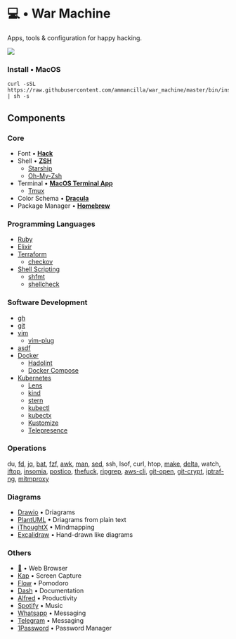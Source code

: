 # 💻 • War Machine
Apps, tools & configuration for happy hacking.

![](.support/war_machine.gif)

### Install • MacOS
```shell
curl -sSL https://raw.githubusercontent.com/ammancilla/war_machine/master/bin/install.sh | sh -s
```

## Components
### Core
* Font • [**Hack**](https://github.com/ryanoasis/nerd-fonts/tree/master/patched-fonts/Hack)
* Shell • [**ZSH**](https://zsh.sourceforge.io/)
  - [Starship](https://starship.rs/)
  - [Oh-My-Zsh](https://github.com/ohmyzsh/ohmyzsh)
* Terminal • [**MacOS Terminal App**](https://en.wikipedia.org/wiki/Terminal_(macOS))
  - [Tmux](https://github.com/tmux/tmux/wiki)
* Color Schema • [**Dracula**](https://draculatheme.com/)
* Package Manager • [**Homebrew**](https://brew.shv)

### Programming Languages
* [Ruby](https://www.ruby-lang.org/en/)
* [Elixir](https://elixir-lang.org/)
* [Terraform](https://www.terraform.io/language)
  - [checkov](https://github.com/bridgecrewio/checkov)
* [Shell Scripting](https://tldp.org/LDP/abs/html/index.html)
  - [shfmt](https://github.com/mvdan/sh)
  - [shellcheck](https://github.com/koalaman/shellcheck)

### Software Development
* [gh](https://github.com/jdxcode/gh)
* [git](https://git-scm.com/)
* [vim](https://www.vim.org/)
  - [vim-plug](https://github.com/junegunn/vim-plug)
* [asdf](https://github.com/asdf-vm/asdf)
* [Docker](https://www.docker.com/)
  - [Hadolint](https://github.com/hadolint/hadolint)
  - [Docker Compose](https://docs.docker.com/compose/)
* [Kubernetes](https://kubernetes.io/)
  - [Lens](https://k8slens.dev/)
  - [kind](https://kind.sigs.k8s.io/)
  - [stern](https://github.com/wercker/stern)
  - [kubectl](https://kubectl.docs.kubernetes.io/)
  - [kubectx](https://github.com/ahmetb/kubectx)
  - [Kustomize](https://kustomize.io/)
  - [Telepresence](https://www.telepresence.io/)

### Operations
du, [fd](https://github.com/sharkdp/fd), [jq](https://github.com/stedolan/jq), [bat](https://github.com/sharkdp/bat), [fzf](https://github.com/junegunn/fzf), [awk](https://en.wikipedia.org/wiki/AWK), [man](https://man7.org/linux/man-pages/man1/man.1.html), [sed](https://www.gnu.org/software/sed/manual/sed.html), ssh, lsof, curl, htop, [make](https://www.gnu.org/software/make/), [delta](https://github.com/dandavison/delta), watch, [iftop](https://code.blinkace.com/pdw/iftop), [insomia](https://github.com/Kong/insomnia), [postico](https://eggerapps.at/postico2/), [thefuck](https://github.com/nvbn/thefuck), [ripgrep](https://github.com/BurntSushi/ripgrep), [aws-cli](https://github.com/aws/aws-cli), [git-open](https://github.com/paulirish/git-open), [git-crypt](https://github.com/AGWA/git-crypt), [iptraf-ng](https://wiki.ipfire.org/addons/iptraf-ng), [mitmproxy](https://mitmproxy.org/)

### Diagrams
* [Drawio](https://github.com/jgraph/drawio-desktop) • Driagrams
* [PlantUML](https://plantuml.com) • Driagrams from plain text
* [iThoughtX](https://www.toketaware.com/ithoughts-osx) • Mindmapping
* [Excalidraw](https://github.com/excalidraw/excalidraw) • Hand-drawn like diagrams

### Others
* [🦊](https://www.mozilla.org/firefox/new) • Web Browser
* [Kap](https://getkap.co/) • Screen Capture
* [Flow](https://apps.apple.com/app/flow-focus-and-work-timer/id1423210932) • Pomodoro
* [Dash](https://kapeli.com/dash) • Documentation
* [Alfred](https://www.alfredapp.com) • Productivity
* [Spotify](https://www.spotify.com) • Music
* [Whatsapp](https://www.whatsapp.com/download) • Messaging
* [Telegram](https://desktop.telegram.org/) • Messaging
* [1Password](https://1password.com) • Password Manager
